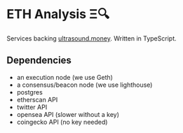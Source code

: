 # ETH Analysis Ξ🔍

Services backing [ultrasound.money](https://ultrasound.money). Written in TypeScript.

## Dependencies

- an execution node (we use Geth)
- a consensus/beacon node (we use lighthouse)
- postgres
- etherscan API
- twitter API
- opensea API (slower without a key)
- coingecko API (no key needed)
